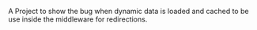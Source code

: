 A Project to show the bug when dynamic data is loaded and cached to be use  inside the middleware for redirections.